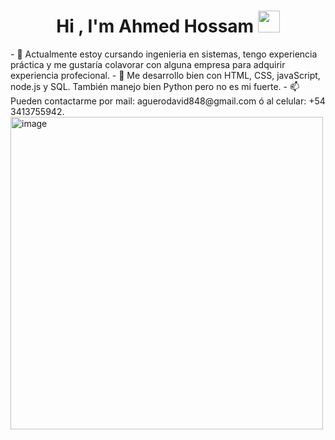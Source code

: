 <h1 align="center">Hi , I'm Ahmed Hossam <img src="https://media.giphy.com/media/hvRJCLFzcasrR4ia7z/giphy.gif" width="35"></h1>
- 🌱 Actualmente estoy cursando ingenieria en sistemas, tengo experiencia práctica y me gustaría colavorar con alguna empresa para adquirir experiencia profecional.
- 👀 Me desarrollo bien con HTML, CSS, javaScript, node.js y SQL. También manejo bien Python pero no es mi fuerte.
- 📫 Pueden contactarme por mail: aguerodavid848@gmail.com ó al celular: +54 3413755942.
<img width="500" height="500" alt="image" src="https://github.com/user-attachments/assets/b9eaff65-dac7-4b52-8aa9-698dd1126a5b" />

